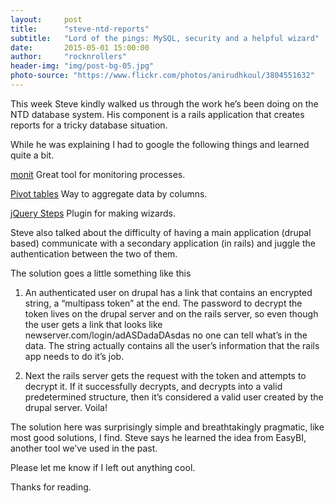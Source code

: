 ```yaml
---
layout:     post
title:      "steve-ntd-reports"
subtitle:   "Lord of the pings: MySQL, security and a helpful wizard"
date:       2015-05-01 15:00:00
author:     "rocknrollers"
header-img: "img/post-bg-05.jpg"
photo-source: "https://www.flickr.com/photos/anirudhkoul/3804551632"
---
```


This week Steve kindly walked us through the work he’s been doing on the NTD database system. His component is a rails application that creates reports for a tricky database situation.

While he was explaining I had to google the following things and learned quite a bit.

[monit](http://mmonit.com/monit/)
Great tool for monitoring processes.

[Pivot tables](http://en.wikipedia.org/wiki/Pivot_table)
Way to aggregate data by columns.

[jQuery Steps](http://www.jquery-steps.com/)
Plugin for making wizards.

Steve also talked about the difficulty of having a main application (drupal based) communicate with a secondary application (in rails) and juggle the authentication between the two of them.

The solution goes a little something like this

1. An authenticated user on drupal has a link that contains an encrypted string, a “multipass token” at the end. The password to decrypt the token lives on the drupal server and on the rails server, so even though the user gets a link that looks like newserver.com/login/adASDadaDAsdas no one can tell what’s in the data. The string actually contains all the user’s information that the rails app needs to do it’s job. 

2. Next the rails server gets the request with the token and attempts to decrypt it. If it successfully decrypts, and decrypts into a valid predetermined structure, then it’s considered a valid user created by the drupal server. Voila!

The solution here was surprisingly simple and breathtakingly pragmatic, like most good solutions, I find. Steve says he learned the idea from EasyBI, another tool we’ve used in the past.

Please let me know if I left out anything cool.

Thanks for reading.
